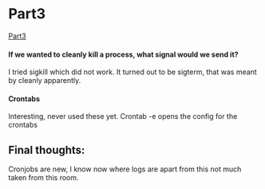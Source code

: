 # Part3

[Part3](https://tryhackme.com/room/linuxfundamentalspart3)


#### If we wanted to cleanly kill a process, what signal would we send it?

I tried sigkill which did not work. It turned out to be sigterm, that was meant by cleanly apparently.

#### Crontabs

Interesting, never used these yet. Crontab -e opens the config for the crontabs

## Final thoughts:

Cronjobs are new, I know now where logs are apart from this not much taken from this room.
